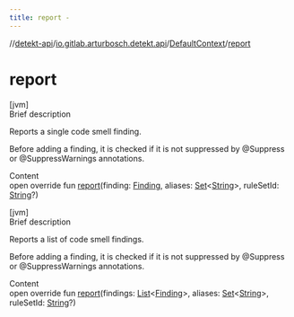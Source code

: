 ```yaml
---
title: report -
---
```

//[detekt-api](../../index.md)/[io.gitlab.arturbosch.detekt.api](../index.md)/[DefaultContext](index.md)/[report](report.md)



# report  
[jvm]  
Brief description  




Reports a single code smell finding.



Before adding a finding, it is checked if it is not suppressed by @Suppress or @SuppressWarnings annotations.



  
Content  
open override fun [report](report.md)(finding: [Finding](../-finding/index.md), aliases: [Set](https://kotlinlang.org/api/latest/jvm/stdlib/kotlin.collections/-set/index.html)<[String](https://kotlinlang.org/api/latest/jvm/stdlib/kotlin/-string/index.html)>, ruleSetId: [String](https://kotlinlang.org/api/latest/jvm/stdlib/kotlin/-string/index.html)?)  


[jvm]  
Brief description  




Reports a list of code smell findings.



Before adding a finding, it is checked if it is not suppressed by @Suppress or @SuppressWarnings annotations.



  
Content  
open override fun [report](report.md)(findings: [List](https://kotlinlang.org/api/latest/jvm/stdlib/kotlin.collections/-list/index.html)<[Finding](../-finding/index.md)>, aliases: [Set](https://kotlinlang.org/api/latest/jvm/stdlib/kotlin.collections/-set/index.html)<[String](https://kotlinlang.org/api/latest/jvm/stdlib/kotlin/-string/index.html)>, ruleSetId: [String](https://kotlinlang.org/api/latest/jvm/stdlib/kotlin/-string/index.html)?)  



